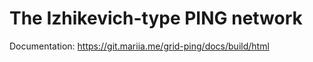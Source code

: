 # The Izhikevich-type PING network

Documentation: https://git.mariia.me/grid-ping/docs/build/html 
